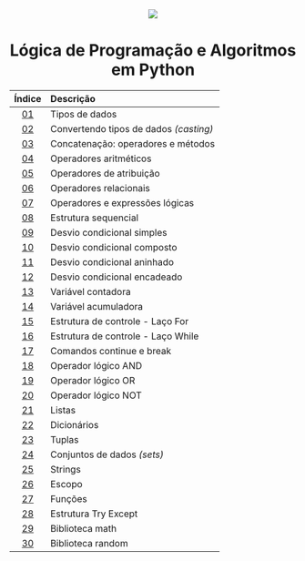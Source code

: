 <div align="center">
	<img src="./assets/python.png">
	<h1>Lógica de Programação e Algoritmos em Python</h1>

Índice| Descrição 
:---: | :---
[01](https://github.com/michelelozada/Logica-de-Programacao-e-Algoritmos-em-Python/blob/main/files/01-Tipos-de-Dados.py) | Tipos de dados   
[02](https://github.com/michelelozada/Logica-de-Programacao-e-Algoritmos-em-Python/blob/main/files/02-Convertendo-Tipos-de-Dados.py) | Convertendo tipos de dados *(casting)* 
[03](https://github.com/michelelozada/Logica-de-Programacao-e-Algoritmos-em-Python/blob/main/files/03-Concatenacao-Operadores-e-Metodos.py) | Concatenação: operadores e métodos   
[04](https://github.com/michelelozada/Logica-de-Programacao-e-Algoritmos-em-Python/blob/main/files/04-Operadores-Aritmeticos.py) | Operadores aritméticos   
[05](https://github.com/michelelozada/Logica-de-Programacao-e-Algoritmos-em-Python/blob/main/files/05-Operadores-de-Atribuicao.py) | Operadores de atribuição   
[06](https://github.com/michelelozada/Logica-de-Programacao-e-Algoritmos-em-Python/blob/main/files/06-Operadores-Relacionais.py) | Operadores relacionais   
[07](https://github.com/michelelozada/Logica-de-Programacao-e-Algoritmos-em-Python/blob/main/files/07-Operadores-Logicos.py) | Operadores e expressões lógicas   
[08](https://github.com/michelelozada/Logica-de-Programacao-e-Algoritmos-em-Python/blob/main/files/08-Estrutura-Sequencial.py) | Estrutura sequencial   
[09](https://github.com/michelelozada/Logica-de-Programacao-e-Algoritmos-em-Python/blob/main/files/09-Desvio-Condicional-Simples.py) | Desvio condicional simples   
[10](https://github.com/michelelozada/Logica-de-Programacao-e-Algoritmos-em-Python/blob/main/files/10-Desvio-Condicional-Composto.py) | Desvio condicional composto  
[11](https://github.com/michelelozada/Logica-de-Programacao-e-Algoritmos-em-Python/blob/main/files/11-Desvio-Condicional-Aninhado.py) | Desvio condicional aninhado  
[12](https://github.com/michelelozada/Logica-de-Programacao-e-Algoritmos-em-Python/blob/main/files/12-Desvio-Condicional-Encadeado.py) | Desvio condicional encadeado   
[13](https://github.com/michelelozada/Logica-de-Programacao-e-Algoritmos-em-Python/blob/main/files/13-Variavel-contadora.py) | Variável contadora   
[14](https://github.com/michelelozada/Logica-de-Programacao-e-Algoritmos-em-Python/blob/main/files/14-Variavel-acumuladora.py) | Variável acumuladora   
[15](https://github.com/michelelozada/Logica-de-Programacao-e-Algoritmos-em-Python/blob/main/files/15-Estrutura-Controle-Laco-For.py) | Estrutura de controle - Laço For  
[16](https://github.com/michelelozada/Logica-de-Programacao-e-Algoritmos-em-Python/blob/main/files/16-Estrutura-Controle-Laco-While.py) | Estrutura de controle - Laço While  
[17](https://github.com/michelelozada/Logica-de-Programacao-e-Algoritmos-em-Python/blob/main/files/17-Comandos-Continue-e-Break.py) | Comandos continue e break  
[18](https://github.com/michelelozada/Logica-de-Programacao-e-Algoritmos-em-Python/blob/main/files/18-Operador-logico-AND.py) | Operador lógico AND   
[19](https://github.com/michelelozada/Logica-de-Programacao-e-Algoritmos-em-Python/blob/main/files/19-Operador-logico-OR.py) | Operador lógico OR  
[20](https://github.com/michelelozada/Logica-de-Programacao-e-Algoritmos-em-Python/blob/main/files/20-Operador-logico-NOT.py) | Operador lógico NOT 
[21](https://github.com/michelelozada/Logica-de-Programacao-e-Algoritmos-em-Python/blob/main/files/21-Listas.py) | Listas   
[22](https://github.com/michelelozada/Logica-de-Programacao-e-Algoritmos-em-Python/blob/main/files/22-Dicionarios.py) | Dicionários   
[23](https://github.com/michelelozada/Logica-de-Programacao-e-Algoritmos-em-Python/blob/main/files/23-Tuplas.py) | Tuplas
[24](https://github.com/michelelozada/Logica-de-Programacao-e-Algoritmos-em-Python/blob/main/files/24-Conjuntos-de-Dados.py) | Conjuntos de dados *(sets)*  
[25](https://github.com/michelelozada/Logica-de-Programacao-e-Algoritmos-em-Python/blob/main/files/25-Strings.py) | Strings  
[26](https://github.com/michelelozada/Logica-de-Programacao-e-Algoritmos-em-Python/blob/main/files/26-Escopo.py) | Escopo  
[27](https://github.com/michelelozada/Logica-de-Programacao-e-Algoritmos-em-Python/blob/main/files/27-Funcoes.py) | Funções  
[28](https://github.com/michelelozada/Logica-de-Programacao-e-Algoritmos-em-Python/blob/main/files/28-Estrutura-Try-Except.py) | Estrutura Try Except   
[29](https://github.com/michelelozada/Logica-de-Programacao-e-Algoritmos-em-Python/blob/main/files/29-Biblioteca-math.py) | Biblioteca math  
[30](https://github.com/michelelozada/Logica-de-Programacao-e-Algoritmos-em-Python/blob/main/files/30-Biblioteca-random.py) | Biblioteca random  
</div>